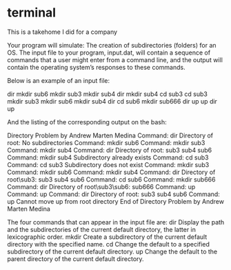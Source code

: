 # terminal
This is a takehome I did for a company



Your program will simulate:
The creation of subdirectories (folders) for an OS. The input file to your program, input.dat, will contain a sequence of commands that a user might enter from a command line, and the output will contain the operating system’s responses to these commands.

Below is an example of an input file:

dir
mkdir sub6
mkdir sub3
mkdir sub4
dir
mkdir sub4
cd sub3
cd sub3
mkdir sub3
mkdir sub6
mkdir sub4
dir
cd sub6
mkdir sub666
dir
up
up
dir
up

And the listing of the corresponding output on the bash:

Directory Problem by Andrew Marten Medina
Command: dir
Directory of root:
No subdirectories
Command: mkdir sub6
Command: mkdir sub3
Command: mkdir sub4
Command: dir
Directory of root:
sub3 sub4 sub6
Command: mkdir sub4
Subdirectory already exists
Command: cd sub3
Command: cd sub3
Subdirectory does not exist
Command: mkdir sub3
Command: mkdir sub6
Command: mkdir sub4
Command: dir
Directory of root\sub3:
sub3 sub4 sub6
Command: cd sub6
Command: mkdir sub666
Command: dir
Directory of root\sub3\sub6:
sub666
Command: up
Command: up
Command: dir
Directory of root:
sub3 sub4 sub6
Command: up
Cannot move up from root directory
End of Directory Problem by Andrew Marten Medina

The four commands that can appear in the input file are:
dir          Display the path and the subdirectories of the current default directory, the latter in lexicographic order.
mkdir <name> Create a subdirectory of the current default directory with the specified name.
cd <name>    Change the default to a specified subdirectory of the current default directory.
up           Change the default to the parent directory of the current default directory.
